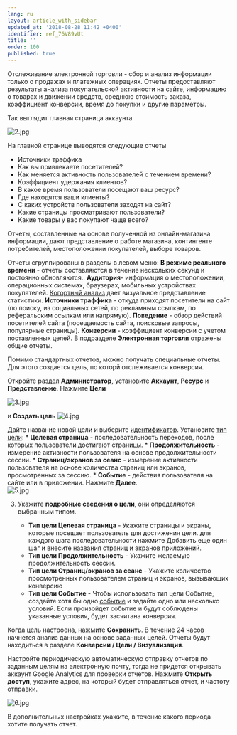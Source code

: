 ```yaml
---
lang: ru
layout: article_with_sidebar
updated_at: '2018-08-28 11:42 +0400'
identifier: ref_76V89vUt
title: ''
order: 100
published: true
---
```

Отслеживание электронной торговли - сбор и анализ информации только о продажах и платежных операциях. Отчеты предоставляют результаты анализа покупательской активности на сайте, информацию о товарах и движении средств, среднюю стоимость заказа, коэффициент конверсии, время до покупки и другие параметры. 

Так выглядит главная страница аккаунта

![2.jpg]({{site.baseurl}}/attachments/ref_76V89vUt/2.jpg)

На главной странице выводятся следующие отчеты 
* Источники траффика 
* Как вы привлекаете посетителей?
* Как меняется активность пользователей с течением времени?
* Коэффициент удержания клиентов?
* В какое время пользователи посещают ваш ресурс?
* Где находятся ваши клиенты?
* С каких устройств пользователи заходят на сайт?
* Какие страницы просматривают пользователи?
* Какие товары у вас покупают чаще всего?

Отчеты, составленные на основе полученной из онлайн-магазина информации, дают представление о работе магазина, контингенте потребителей, местоположении покупателей, выборе товаров. 

Отчеты сгруппированы в разделы в левом меню: 
**В режиме реального времени** - отчеты составляются в течение нескольких секунд и постоянно обновляются..
**Аудитория**- информация о местоположении, операционных системах, браузерах, мобильных устройствах покупателей. [Когортный анализ](https://support.google.com/analytics/answer/6158745?hl=ru) дает визуальное представление статистики. 
**Источники траффика** - откуда приходят посетители на сайт (по поиску, из социальных сетей, по рекламным ссылкам, по реферальским ссылкам или напрямую).
**Поведение** - обзор действий посетителей сайта (посещаемость сайта, поисковые запросы, популярные страницы).
**Конверсии** - коэффициент конверсии с учетом поставленных целей. В подразделе **Электронная торговля** отражены общие отчеты.
    
 Помимо стандартных отчетов, можно получать специальные отчеты. Для этого создается цель, по которй отслеживается конверсия. 

Откройте раздел **Администратор**, установите **Аккаунт**, **Ресурс** и **Представление**. Нажмите **Цели** 

![3.jpg]({{site.baseurl}}/attachments/ref_76V89vUt/3.jpg)

и **Создать цель**
![4.jpg]({{site.baseurl}}/attachments/ref_76V89vUt/4.jpg)


Дайте название новой цели и выберите [идентификатор](https://support.google.com/analytics/answer/1012040?hl=ru&ref_topic=6150889#goal_sets).
         Установите [тип цели](https://support.google.com/analytics/answer/1032415#goal_type):
     * **Целевая страница** - последовательность переходов, после которых пользователи достигают страницы. 
     * **Продолжительность** - измерение активности пользователя на основе продолжительности сессии.
     * **Страниц/экранов за сеанс** - измерение активности пользователя на основе количества страниц или экранов, просмотренных за сессию. 
     * **Событие** - действия пользователя на сайте или в приложении. 
      Нажмите **Далее**.  
      ![5.jpg]({{site.baseurl}}/attachments/ref_76V89vUt/5.jpg)


3. Укажите **подробные сведения о цели**, они определяются выбранным типом.
  
     * **Тип цели Целевая страница** - Укажите страницы и экраны, которые посещает пользователь для достижения цели. для каждого шага последовательности нажмите Добавить еще один шаг и внесите названия страниц и экранов приложений.
     * **Тип цели Продолжительность** - Укажите желаемую продолжительность сессии.
     * **Тип цели Страниц/экранов за сеанс** - Укажите количество просмотренных пользователем страниц и экранов, вызывающих конверсию
     * **Тип цели Событие** - Чтобы использовать тип цели Событие, создайте хотя бы одно [событие](https://support.google.com/analytics/answer/1033068?hl=ru-GB&utm_id=ad) и задайте одно или несколько условий. Если произойдет событие и будут соблюдены указанные условия, будет засчитана конверсия. 
     

Когда цель настроена, нажмите **Сохранить**. В  течение 24 часов начнется анализ данных на основе заданных целей. Отчеты будут находиться в разделе **Конверсии / Цели / Визуализация**.

Настройте периодическую автоматическую отправку отчетов по заданным целям на электронную почту, тогда не придется открывать аккаунт Google Analytics для проверки отчетов. Нажмите **Открыть доступ**, укажите адрес, на который будет отправляться отчет, и частоту отправки.

![6.jpg]({{site.baseurl}}/attachments/ref_76V89vUt/6.jpg)

В дополнительных настройках укажите, в течение какого периода хотите получать отчет.
